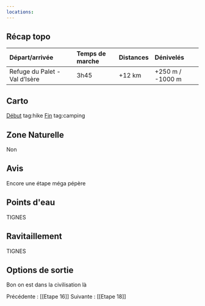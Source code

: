 ```yaml
---
locations: 
---
```

## Récap topo

| Départ/arrivée                | Temps de marche | Distances | Dénivelés        |
| :---------------------------- | :-------------- | :-------- | :--------------- |
| Refuge du Palet - Val d’Isère | 3h45            | +12 km    | +250 m / -1000 m |
## Carto  
[Début](geo:45.458608,6.861091) tag:hike
[Fin](geo:45.446333,6.99183) tag:camping 
## Zone Naturelle
Non
## Avis
Encore une étape méga pépère
## Points d'eau
TIGNES
## Ravitaillement
TIGNES
## Options de sortie
Bon on est dans la civilisation là

Précédente : [[Etape 16]]
Suivante : [[Etape 18]]